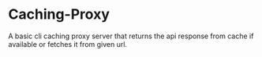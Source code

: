 # Caching-Proxy

A basic cli caching proxy server that returns the api response from cache if available or fetches it from given url.

